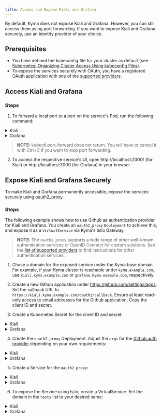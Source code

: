```yaml
---
title: Access and Expose Kiali and Grafana
---
```


By default, Kyma does not expose Kiali and Grafana. However, you can still access them using port forwarding. If you want to expose Kiali and Grafana securely, use an identity provider of your choice.

## Prerequisites

- You have defined the kubeconfig file for your cluster as default (see [Kubernetes: Organizing Cluster Access Using kubeconfig Files](https://kubernetes.io/docs/concepts/configuration/organize-cluster-access-kubeconfig/)).
- To expose the services securely with OAuth, you have a registered OAuth application with one of the [supported providers](https://oauth2-proxy.github.io/oauth2-proxy/docs/configuration/oauth_provider#github-auth-provider).

## Access Kiali and Grafana

### Steps

1. To forward a local port to a port on the service's Pod, run the following command:

<div tabs>
  <details>
  <summary>
  Kiali
  </summary>

  ```bash
  kubectl -n kyma-system port-forward svc/kiali-server 20001:20001
  ```

  </details>
  <details>
  <summary>
  Grafana
  </summary>

  ```bash
  kubectl -n kyma-system port-forward svc/monitoring-grafana 3000:80
  ```

  </details>

</div>


>**NOTE:** kubectl port-forward does not return. You will have to cancel it with Ctrl+C if you want to stop port forwarding.

2. To access the respective service's UI, open http://localhost:20001 (for Kiali) or http://localhost:3000 (for Grafana) in your browser.

## Expose Kiali and Grafana Securely

To make Kiali and Grafana permanently accessible, expose the services securely using [oauth2_proxy](https://oauth2-proxy.github.io/).

### Steps

The following example shows how to use Github as authentication provider for Kiali and Grafana. You create an `oauth2_proxy` `Deployment` to achieve this, and expose it as a `VirtualService` via Kyma's Istio Gateway.

>**NOTE:** The `oauth2_proxy` supports a wide range of other well-known authentication services or OpenID Connect for custom solutions. See the [list of supported providers](https://oauth2-proxy.github.io/oauth2-proxy/docs/configuration/oauth_provider) to find instructions for other authentication services.

1. Chose a domain for the exposed service under the Kyma base domain. For example, if your Kyma cluster is reachable under `kyma.example.com`, use `kiali.kyma.example.com` or `grafana.kyma.example.com`, respectively.

2. Create a new Github application under https://github.com/settings/apps. Set the callback URL to `https://kiali.kyma.example.com/oauth2/callback`. Ensure at least read-only access to email addresses for the Github application. Copy the client ID and secret.

3. Create a Kubernetes Secret for the client ID and secret:

<div tabs>
  <details>
  <summary>
  Kiali
  </summary>

  ```bash
  kubectl create secret generic oauth2-kiali-secret -n kyma-system --from-literal="OAUTH2_PROXY_CLIENT_ID=<client-id>" --from-literal="OAUTH2_PROXY_CLIENT_SECRET=<client-secret>" --from-literal="OAUTH2_PROXY_COOKIE_SECRET=``openssl rand -hex 16``"
  ```

  </details>
  <details>
  <summary>
  Grafana
  </summary>

  ```bash
  kubectl create secret generic oauth2-grafana-secret -n kyma-system --from-literal="OAUTH2_PROXY_CLIENT_ID=<client-id>" --from-literal="OAUTH2_PROXY_CLIENT_SECRET=<client-secret>" --from-literal="OAUTH2_PROXY_COOKIE_SECRET=``openssl rand -hex 16``"
  ```

  </details>
</div>

4. Create the `oauth2_proxy` Deployment. Adjust the `args` for the [Github auth provider](https://oauth2-proxy.github.io/oauth2-proxy/docs/configuration/oauth_provider#github-auth-provider) depending on your own requirements:

<div tabs>
  <details>
  <summary>
  Kiali
  </summary>

  ```yaml
  apiVersion: apps/v1
  kind: Deployment
  metadata:
    name: oauth2-kiali
    labels:
      app: oauth2-kiali
      target: oauth2-kiali
  spec:
    replicas: 1
    selector:
      matchLabels:
        app: oauth2-kiali
    template:
      metadata:
        labels:
          app: oauth2-kiali
      spec:
        containers:
        - name: oauth2-proxy
          image: quay.io/oauth2-proxy/oauth2-proxy:v7.1.3
          imagePullPolicy: IfNotPresent
          args:
          - --provider=github
          - --email-domain="*"
          - --http-address=0.0.0.0:3000
          - --upstream=http://kiali-server.kyma-system.svc:20001
          - --cookie-name=kiali_oauth2_proxy
          - --proxy-prefix=/oauth2
          - --ping-path=/oauth2/healthy
          - --silence-ping-logging=true
          - --reverse-proxy=true
          - --skip-provider-button=true
          - --cookie-secure
          envFrom:
          - secretRef:
              name: oauth2-kiali-secret
          ports:
          - name: http
            containerPort: 3000
            protocol: TCP
          livenessProbe:
            httpGet:
              path: /oauth2/healthy
              port: http
            initialDelaySeconds: 3
            timeoutSeconds: 2
          readinessProbe:
            httpGet:
              path: /oauth2/healthy
              port: http
            initialDelaySeconds: 3
            timeoutSeconds: 2
        securityContext:
          fsGroup: 65534
          runAsNonRoot: true
          runAsUser: 65534
  ```

  </details>
  <details>
  <summary>
  Grafana
  </summary>

  ```yaml
  apiVersion: apps/v1
  kind: Deployment
  metadata:
    name: oauth2-grafana
    labels:
      app: oauth2-grafana
      target: oauth2-grafana
  spec:
    replicas: 1
    selector:
      matchLabels:
        app: oauth2-grafana
    template:
      metadata:
        labels:
          app: oauth2-grafana
      spec:
        containers:
        - name: oauth2-proxy
          image: quay.io/oauth2-proxy/oauth2-proxy:v7.1.3
          imagePullPolicy: IfNotPresent
          args:
          - --provider=github
          - --email-domain="*"
          - --http-address=0.0.0.0:3000
          - --upstream=http://monitoring-grafana.kyma-system.svc:80
          - --cookie-name=grafana_oauth2_proxy
          - --proxy-prefix=/oauth2
          - --ping-path=/oauth2/healthy
          - --silence-ping-logging=true
          - --reverse-proxy=true
          - --skip-provider-button=true
          - --cookie-secure
          envFrom:
          - secretRef:
              name: oauth2-grafana-secret
          ports:
          - name: http
            containerPort: 3000
            protocol: TCP
          livenessProbe:
            httpGet:
              path: /oauth2/healthy
              port: http
            initialDelaySeconds: 3
            timeoutSeconds: 2
          readinessProbe:
            httpGet:
              path: /oauth2/healthy
              port: http
            initialDelaySeconds: 3
            timeoutSeconds: 2
        securityContext:
          fsGroup: 65534
          runAsNonRoot: true
          runAsUser: 65534
  ```

  </details>
</div>


5. Create a Service for the `oauth2_proxy`:

<div tabs>
  <details>
  <summary>
  Kiali
  </summary>

  ```yaml
  apiVersion: v1
  kind: Service
  metadata:
    name: oauth2-kiali
    labels:
      app: oauth2-kiali
  spec:
    type: ClusterIP
    ports:
    - port: 3000
      name: http
      protocol: TCP
      targetPort: http
    selector:
      app: oauth2-kiali
  ```

  </details>
  <details>
  <summary>
  Grafana
  </summary>

  ```yaml
  apiVersion: v1
  kind: Service
  metadata:
    name: oauth2-grafana
    labels:
      app: oauth2-grafana
  spec:
    type: ClusterIP
    ports:
    - port: 3000
      name: http
      protocol: TCP
      targetPort: http
    selector:
      app: oauth2-grafana
  ```

  </details>
</div>

6. To expose the Service using Istio, create a VirtualService. Set the domain in the `hosts` list to your desired name:

<div tabs>
  <details>
  <summary>
  Kiali
  </summary>

  ```yaml
  apiVersion: networking.istio.io/v1alpha3
  kind: VirtualService
  metadata:
    name: oauth2-kiali
  spec:
    hosts:
    - kiali.kyma.example.com
    gateways:
    - kyma-system/kyma-gateway
    http:
    - match:
      - uri:
          regex: /.*
      route:
      - destination:
          port:
            number: 3000
          host: oauth2-kiali
  ```

  </details>
  <details>
  <summary>
  Grafana
  </summary>

  ```yaml
  apiVersion: networking.istio.io/v1alpha3
  kind: VirtualService
  metadata:
    name: oauth2-grafana
  spec:
    hosts:
    - grafana.kyma.example.com
    gateways:
    - kyma-system/kyma-gateway
    http:
    - match:
      - uri:
          regex: /.*
      route:
      - destination:
          port:
            number: 3000
          host: oauth2-grafana
  ```

  </details>
</div>
